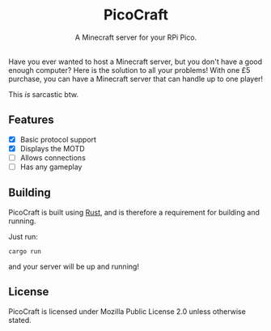 <div align="center">
  <h1>PicoCraft</h1>
  A Minecraft server for your RPi Pico. 
</div>
<br />

Have you ever wanted to host a Minecraft server, but you don't have a good enough computer?
Here is the solution to all your problems! With one £5 purchase, you can have a Minecraft server that can handle up to one player!

This *is* sarcastic btw. 

## Features
- [x] Basic protocol support
- [x] Displays the MOTD
- [ ] Allows connections
- [ ] Has any gameplay

## Building
PicoCraft is built using [Rust](https://rust-lang.org), and is therefore a requirement for building and running. 

Just run:
```
cargo run
```
and your server will be up and running!

## License
PicoCraft is licensed under Mozilla Public License 2.0 unless otherwise stated. 
